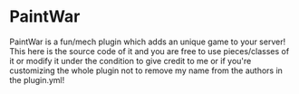 PaintWar
========

PaintWar is a fun/mech plugin which adds an unique game to your server!
This here is the source code of it and you are free to use pieces/classes of it or modify it 
under the condition to give credit to me or if you're customizing the whole plugin not 
to remove my name from the authors in the plugin.yml!
